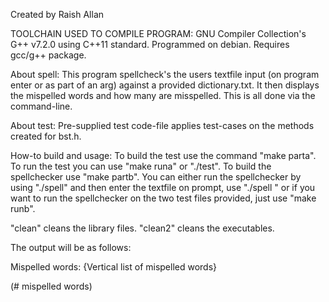 Created by Raish Allan

TOOLCHAIN USED TO COMPILE PROGRAM:
GNU Compiler Collection's G++ v7.2.0 using C++11 standard.
Programmed on debian.
Requires gcc/g++ package.

About spell:
This program spellcheck's the users textfile input (on program enter or
as part of an arg) against a provided dictionary.txt. It then displays the mispelled words and how many are misspelled. This is all done via the command-line.

About test:
Pre-supplied test code-file applies test-cases on the methods created for bst.h.

How-to build and usage:
To build the test use the command "make parta". To run the test you can
use "make runa" or "./test". To build the spellchecker use "make partb". You can either
run the spellchecker by using "./spell" and then enter the textfile on prompt,
use "./spell <filename>" or if you want to run the spellchecker on the two test files provided,
just use "make runb".

"clean" cleans the library files.
"clean2" cleans the executables.


The output will be as follows:

Mispelled words:
{Vertical list of mispelled words}

(# mispelled words)
